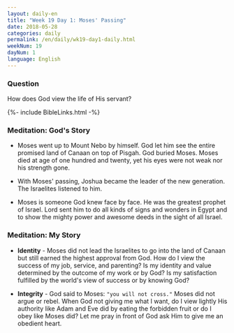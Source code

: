 ```yaml
---
layout: daily-en
title: "Week 19 Day 1: Moses' Passing"
date: 2018-05-28
categories: daily
permalink: /en/daily/wk19-day1-daily.html
weekNum: 19
dayNum: 1
language: English
---
```

### Question     
How does God view the life of His servant?

{%- include BibleLinks.html -%} 

### Meditation: God's Story   
+ Moses went up to Mount Nebo by himself. God let him see the entire promised land of Canaan on top of Pisgah. God buried Moses. Moses died at age of one hundred and twenty, yet his eyes were not weak nor his strength gone. 

+ With Moses' passing, Joshua became the leader of the new generation. The Israelites listened to him. 

+ Moses is someone God knew face by face. He was the greatest prophet of Israel. Lord sent him to do all kinds of signs and wonders in Egypt and to show the mighty power and awesome deeds in the sight of all Israel. 

### Meditation: My Story   
+ **Identity** - Moses did not lead the Israelites to go into the land of Canaan but still earned the highest approval from God. How do I view the success of my job, service, and parenting? Is my identity and value determined by the outcome of my work or by God? Is my satisfaction fulfilled by the world's view of success or by knowing God? 

+ **Integrity** - God said to Moses: `"you will not cross."` Moses did not argue or rebel. When God not giving me what I want, do I view lightly His authority like Adam and Eve did by eating the forbidden fruit or do I obey like Moses did? Let me pray in front of God ask Him to give me an obedient heart. 
